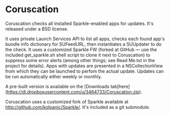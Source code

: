 Coruscation
===========

Coruscation checks all installed Sparkle-enabled apps for updates. It's released under a BSD license.

It uses private Launch Services API to list all apps, checks each found app's bundle info dictionary for SUFeedURL, then instantiates a SUUpdater to do the check. It uses a customized Sparkle FW (forked at GitHub — use the included get_sparkle.sh shell script to clone it next to Coruscation) to suppress some error alerts (among other things; see Read Me.txt in the project for details). Apps with updates are presented in a NSCollectionView from which they can be launched to perfom the actual update. Updates can be run automatically either weekly or monthly.

A pre-built version is available on the [Downloads tab]here](https://dl.dropboxusercontent.com/u/3464733/Coruscation.zip).

Coruscation uses a customized fork of Sparkle available at http://github.com/kolpanic/Sparkle/. It's included as a git submodule.